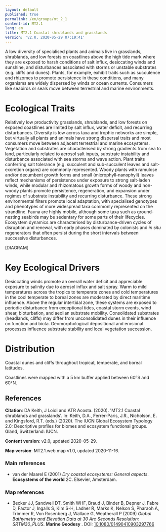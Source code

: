 ```yaml
---
layout: default
published: true
permalink: /en/groups/mt_2_1
content-id: MT2.1
lang: en
title: MT2.1 Coastal shrublands and grasslands
version: 'v2.0, 2020-05-29 07:19:41'
---
```


A low diversity of specialised plants and animals live in grasslands, shrublands, and low forests on coastlines above the high tide mark where they are exposed to harsh conditions of salt influx, desiccating winds and sunshine, and disturbances associated with storms or unstable substrates (e.g. cliffs and dunes). Plants, for example, exhibit traits such as succulence and rhizomes to promote persistence in these conditions, and many organisms are widely dispersed by winds or ocean currents. Consumers like seabirds or seals move between terrestrial and marine environments.

# Ecological Traits
 
Relatively low productivity grasslands, shrublands, and low forests on exposed coastlines are limited by salt influx, water deficit, and recurring disturbances. Diversity is low across taxa and trophic networks are simple, but virtually all plants and animals have strong dispersal traits and most consumers move between adjacent terrestrial and marine ecosystems. Vegetation and substrates are characterised by strong gradients from sea to land, particularly related to aerosol salt inputs, substrate instability and disturbance associated with sea storms and wave action. Plant traits conferring salt tolerance (e.g. succulent and sub-succulent leaves and salt-excretion organs) are commonly represented. Woody plants with ramulose and/or decumbent growth forms and small (microphyll-nanophyll) leaves reflect mechanisms of persistence under exposure to strong salt-laden winds, while modular and rhizomatous growth forms of woody and non-woody plants promote persistence, regeneration, and expansion under regimes of substrate instability and recurring disturbance. These strong environmental filters promote local adaptation, with specialised genotypes and phenotypes of more widespread taxa commonly represented on the strandline. Fauna are highly mobile, although some taxa such as ground-nesting seabirds may be sedentary for some parts of their lifecycles. Ecosystem dynamics are characterised by disturbance-driven cycles of disruption and renewal, with early phases dominated by colonists and _in situ_ regenerators that often persist during the short intervals between successive disturbances.

[DIAGRAM]

# Key Ecological Drivers
 
Desiccating winds promote an overall water deficit and appreciable exposure to salinity due to aerosol influx and salt spray. Warm to mild temperatures across the tropics to temperate zones and cold temperatures in the cool temperate to boreal zones are moderated by direct maritime influence. Above the regular intertidal zone, these systems are exposed to periodic disturbance from exceptional tides, coastal storm events, wind shear, bioturbation, and aeolian substrate mobility. Consolidated substrates (headlands, cliffs) may differ from unconsolidated dunes in their influence on function and biota. Geomorphological depositional and erosional processes influence substrate stability and local vegetation succession.
 
# Distribution
 
Coastal dunes and cliffs throughout tropical, temperate, and boreal latitudes.

Coastlines were mapped with a 5 km buffer applied between 60°S and 60°N.

## References

**Citation**: DA Keith, J Loidi and ATR Acosta. (2020). 'MT2.1 Coastal shrublands and grasslands'. In: Keith, D.A., Ferrer-Paris, J.R., Nicholson, E. and Kingsford, R.T. (eds.) (2020). The IUCN Global Ecosystem Typology 2.0: Descriptive profiles for biomes and ecosystem functional groups. Gland, Switzerland: IUCN.

**Content version**: v2.0, updated 2020-05-29.

**Map version**: MT2.1.web.map v1.0, updated 2020-11-16.

### Main references
* van der Maarel E  (2001) *Dry coastal ecosystems: General aspects*. **Ecosystems of the world** 2C. Elsevier, Amsterdam.

### Map references
* Becker JJ, Sandwell DT, Smith WHF, Braud J, Binder B, Depner J, Fabre D, Factor J, Ingalls S, Kim S-H, Ladner R, Marks K, Nelson S, Pharaoh A, Trimmer R, Von Rosenberg J, Wallace G, Weatherall P  (2009) *Global Bathymetry and Elevation Data at 30 Arc Seconds Resolution: SRTM30_PLUS*. **Marine Geodesy** . DOI: [10.1080/01490410903297766](http://doi.org/10.1080/01490410903297766)
